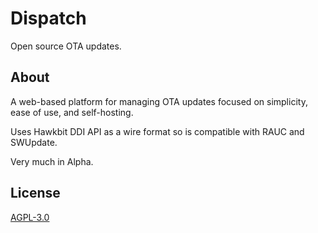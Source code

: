 # Dispatch

Open source OTA updates.

## About

A web-based platform for managing OTA updates focused on simplicity, ease of use, and self-hosting.

Uses Hawkbit DDI API as a wire format so is compatible with RAUC and SWUpdate.

Very much in Alpha.

## License

[AGPL-3.0](LICENSE)